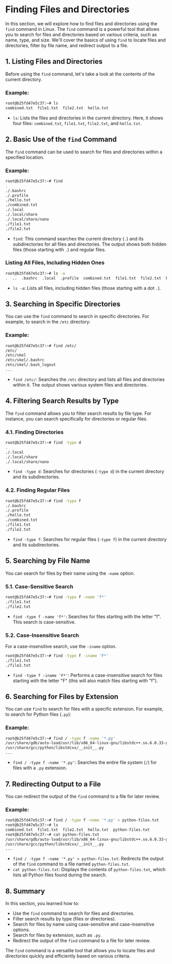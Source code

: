 # Finding Files and Directories

In this section, we will explore how to find files and directories using the `find` command in Linux. The `find` command is a powerful tool that allows you to search for files and directories based on various criteria, such as name, type, and size. We'll cover the basics of using `find` to locate files and directories, filter by file name, and redirect output to a file.

## 1. Listing Files and Directories

Before using the `find` command, let's take a look at the contents of the current directory.

### Example:

```bash
root@b25fd47e5c37:~# ls
combined.txt  file1.txt  file2.txt  hello.txt
```

- `ls`: Lists the files and directories in the current directory. Here, it shows four files: `combined.txt`, `file1.txt`, `file2.txt`, and `hello.txt`.

## 2. Basic Use of the `find` Command

The `find` command can be used to search for files and directories within a specified location.

### Example:

```bash
root@b25fd47e5c37:~# find
.
./.bashrc
./.profile
./hello.txt
./combined.txt       
./.local
./.local/share       
./.local/share/nano  
./file1.txt
./file2.txt
```

- `find`: This command searches the current directory (`.`) and its subdirectories for all files and directories. The output shows both hidden files (those starting with `.`) and regular files.

### Listing All Files, Including Hidden Ones

```bash
root@b25fd47e5c37:~# ls -a
.  ..  .bashrc  .local  .profile  combined.txt  file1.txt  file2.txt  hello.txt
```

- `ls -a`: Lists all files, including hidden files (those starting with a dot `.`).

## 3. Searching in Specific Directories

You can use the `find` command to search in specific directories. For example, to search in the `/etc` directory:

### Example:

```bash
root@b25fd47e5c37:~# find /etc/
/etc/
/etc/skel
/etc/skel/.bashrc     
/etc/skel/.bash_logout
...
```

- `find /etc/`: Searches the `/etc` directory and lists all files and directories within it. The output shows various system files and directories.

## 4. Filtering Search Results by Type

The `find` command allows you to filter search results by file type. For instance, you can search specifically for directories or regular files.

### 4.1. Finding Directories

```bash
root@b25fd47e5c37:~# find -type d
.
./.local
./.local/share
./.local/share/nano
```

- `find -type d`: Searches for directories (`-type d`) in the current directory and its subdirectories.

### 4.2. Finding Regular Files

```bash
root@b25fd47e5c37:~# find -type f
./.bashrc
./.profile
./hello.txt
./combined.txt
./file1.txt
./file2.txt
```

- `find -type f`: Searches for regular files (`-type f`) in the current directory and its subdirectories.

## 5. Searching by File Name

You can search for files by their name using the `-name` option.

### 5.1. Case-Sensitive Search

```bash
root@b25fd47e5c37:~# find -type f -name 'f*'
./file1.txt
./file2.txt
```

- `find -type f -name 'f*'`: Searches for files starting with the letter "f". This search is case-sensitive.

### 5.2. Case-Insensitive Search

For a case-insensitive search, use the `-iname` option.

```bash
root@b25fd47e5c37:~# find -type f -iname 'F*'
./file1.txt
./file2.txt
```

- `find -type f -iname 'F*'`: Performs a case-insensitive search for files starting with the letter "F" (this will also match files starting with "f").

## 6. Searching for Files by Extension

You can use `find` to search for files with a specific extension. For example, to search for Python files (`.py`):

### Example:

```bash
root@b25fd47e5c37:~# find / -type f -name '*.py'
/usr/share/gdb/auto-load/usr/lib/x86_64-linux-gnu/libstdc++.so.6.0.33-gdb.py
/usr/share/gcc/python/libstdcxx/__init__.py
...
```

- `find / -type f -name '*.py'`: Searches the entire file system (`/`) for files with a `.py` extension.

## 7. Redirecting Output to a File

You can redirect the output of the `find` command to a file for later review.

### Example:

```bash
root@b25fd47e5c37:~# find / -type f -name '*.py' > python-files.txt
root@b25fd47e5c37:~# ls
combined.txt  file1.txt  file2.txt  hello.txt  python-files.txt
root@b25fd47e5c37:~# cat python-files.txt 
/usr/share/gdb/auto-load/usr/lib/x86_64-linux-gnu/libstdc++.so.6.0.33-gdb.py
/usr/share/gcc/python/libstdcxx/__init__.py
...
```

- `find / -type f -name '*.py' > python-files.txt`: Redirects the output of the `find` command to a file named `python-files.txt`.
- `cat python-files.txt`: Displays the contents of `python-files.txt`, which lists all Python files found during the search.

## 8. Summary

In this section, you learned how to:

- Use the `find` command to search for files and directories.
- Filter search results by type (files or directories).
- Search for files by name using case-sensitive and case-insensitive options.
- Search for files by extension, such as `.py`.
- Redirect the output of the `find` command to a file for later review.

The `find` command is a versatile tool that allows you to locate files and directories quickly and efficiently based on various criteria.
